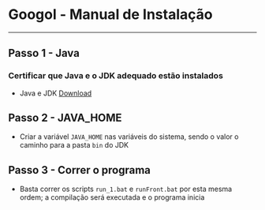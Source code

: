 # Googol - Manual de Instalação
---
## Passo 1 - Java
### Certificar que Java e o JDK adequado estão instalados
 - Java e JDK [Download](https://www.oracle.com/pt/java/technologies/downloads/)

## Passo 2 - JAVA_HOME
 - Criar a variável ``JAVA_HOME`` nas variáveis do sistema, sendo o valor o caminho para a pasta `bin` do JDK

## Passo 3 - Correr o programa
 - Basta correr os scripts `run_1.bat` e `runFront.bat` por esta mesma ordem; a compilação será executada e o programa inicia